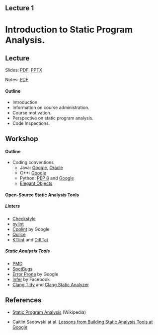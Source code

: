 Lecture 1
---
# Introduction to Static Program Analysis.

## Lecture

Slides: [PDF](slides_01.pdf), [PPTX](slides_01.pptx)

Notes:  [PDF](notes_01.pdf)

#### Outline

* Introduction.
* Information on course administration.
* Course motivation.
* Perspective on static program analysis.
* Code Inspections.

## Workshop

#### Outline

* Coding conventions
  - Java: [Google](https://google.github.io/styleguide/javaguide.html),
          [Oracle](https://www.oracle.com/java/technologies/javase/codeconventions-introduction.html)
  - C++: [Google](https://google.github.io/styleguide/cppguide.html)
  - Python: [PEP 8](https://peps.python.org/pep-0008/) and
            [Google](https://google.github.io/styleguide/pyguide.html)
  - [Elegant Objects](https://www.elegantobjects.org/)

#### Open-Source Static Analysis Tools

##### Linters

* [Checkstyle](https://github.com/checkstyle/checkstyle.github.io)
* [pylint](https://pypi.org/project/pylint/)
* [Cpplint](https://github.com/cpplint/cpplint) by Google
* [Qulice](https://github.com/yegor256/qulice)
* [KTlint](https://ktlint.github.io/) and [DiKTat](https://diktat.saveourtool.com/)

##### Static Analysis Tools

* [PMD](https://github.com/pmd/pmd)
* [SpotBugs](https://github.com/spotbugs/spotbugs)
* [Error Prone](https://errorprone.info/) by Google
* [Infer](https://fbinfer.com/) by Facebook
* [Clang Tidy](https://clang.llvm.org/extra/clang-tidy/) and
  [Clang Static Analyzer](https://clang-analyzer.llvm.org/)

## References

* [Static Program Analysis](https://en.wikipedia.org/wiki/Static_program_analysis) (Wikipedia)

* Caitlin Sadowski at al. [Lessons from Building Static Analysis Tools at Google](
  https://dl.acm.org/doi/10.1145/3188720)
